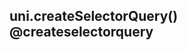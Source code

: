 ## uni.createSelectorQuery() @createselectorquery

<!-- UTSAPIJSON.nodes-info.description -->

<!-- UTSAPIJSON.nodes-info.param -->

<!-- UTSAPIJSON.nodes-info.returnValue -->

<!-- UTSAPIJSON.nodes-info.compatibility -->

<!-- UTSAPIJSON.nodes-info.tutorial -->

<!-- UTSAPIJSON.general_type.name -->

<!-- UTSAPIJSON.general_type.param -->